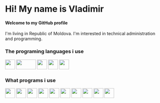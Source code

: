 # Hi! My name is Vladimir

<h4>Welcome to my GitHub profile</h4>
I'm living in Republic of Moldova. I'm interested in technical administration and programming.

<h3>The programing languages i use</h3>
<a href="https://www.lua.org/" target="_blank"><img src="https://icon-icons.com/downloadimage.php?id=169007&root=2699/PNG/512/&file=lua_logo_icon_169007.png" width="32" height="32"></a>
<a href="https://www.php.net/" target="_blank"><img src="https://www.php.net/images/logos/new-php-logo.png" width="64" height="32"></a>
<a href="https://mysql.com/" target="_blank"><img src="https://cdn-icons-png.flaticon.com/512/2772/2772123.png" width="32" height="32"></a>
<a href="https://1c.ru/" target="_blank"><img src="https://v8.1c.ru/local/templates/main/img/favicon.ico" width="32" height="32"></a>
<a href="https://www.typescriptlang.org/" target="_blank"><img src="https://www.typescriptlang.org/favicon-32x32.png" width="32" height="32"></a>

<h3>What programs i use</h3>
<a href="https://code.visualstudio.com/" target="_blank"><img src="https://code.visualstudio.com/favicon.ico" width="32" height="32"></a>
<a href="https://desktop.github.com/" target="_blank"><img src="https://desktop.github.com/images/desktop-icon.svg"  width="32" height="32"></a>
<a href="https://sublimetext.com/" target="_blank"><img src="https://www.sublimetext.com/favicon.ico"  width="32" height="32"></a>
<a href="https://sqlitebrowser.org/" target="_blank"><img src="https://sqlitebrowser.org/favicon.ico"  width="32" height="32"></a>
<a href="https://www.mongodb.com/" target="_blank"><img src="https://www.mongodb.com/assets/images/global/favicon.ico"  width="32" height="32"></a>
<a href="https://www.postgresql.org/" target="_blank"><img src="https://www.postgresql.org/favicon.ico"  width="32" height="32"></a>
<a href="https://www.mysql.com/products/workbench/" target="_blank"><img src="https://labs.mysql.com/common/themes/sakila/favicon.ico"  width="32" height="32"></a>
<a href="https://winscp.net/" target="_blank"><img src="https://winscp.net/favicon.ico"  width="32" height="32"></a>
<a href="https://www.apachefriends.org" target="_blank"><img src="https://www.apachefriends.org/images/favicon-18f9bd42.png"  width="32" height="32"></a>
<a href="https://v8.1c.ru/" target="_blank"><img src="https://v8.1c.ru/local/templates/main/img/favicon.ico" width="32" height="32"></a>
